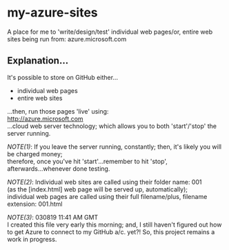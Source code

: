 # my-azure-sites
A place for me to 'write/design/test' individual web pages/or, entire web sites being run from: azure.microsoft.com

## Explanation...

It's possible to store on GitHub either...

- individual web pages
- entire web sites

...then, run those pages 'live' using:  
http://azure.microsoft.com  
...cloud web server technology;  which allows you to both 'start'/'stop' the server running.  

*NOTE(1)*: If you leave the server running, constantly; then, it's likely you will be charged money;   
therefore, once you've hit 'start'...remember to hit 'stop', afterwards...whenever done testing. 

*NOTE(2)*: Individual web sites are called using their folder name: 001   
           (as the [index.html] web page will be served up, automatically);    
           individual web pages are called using their full filename/plus, filename extension: 001.html

*NOTE(3)*: 030819 11:41 AM GMT  
           I created this file very early this morning; and, I still haven't figured out how to get Azure to connect to my GitHub a/c. yet?!              So, this project remains a work in progress. 
